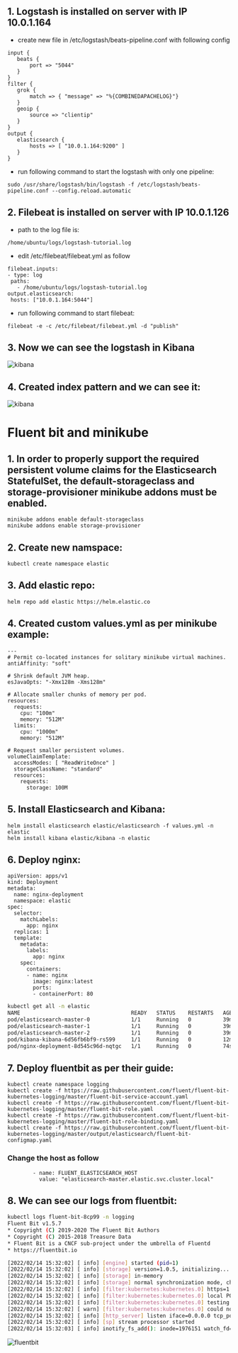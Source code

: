 ## 1. Logstash is installed on server with IP 10.0.1.164
 - create new file in /etc/logstash/beats-pipeline.conf with following config
 ```
 input {
    beats {
        port => "5044"
    }
}
 filter {
    grok {
        match => { "message" => "%{COMBINEDAPACHELOG}"}
    }
    geoip {
        source => "clientip"
    }
}
output {
    elasticsearch {
        hosts => [ "10.0.1.164:9200" ]
    }
}
```
 - run following command to start the logstash with only one pipeline:
 ```
 sudo /usr/share/logstash/bin/logstash -f /etc/logstash/beats-pipeline.conf --config.reload.automatic
 ```
## 2. Filebeat is installed on server with IP 10.0.1.126
 - path to the log file is:
 ```
 /home/ubuntu/logs/logstash-tutorial.log
 ```
 - edit /etc/filebeat/filebeat.yml as follow
 ```
 filebeat.inputs:
 - type: log
  paths:
    - /home/ubuntu/logs/logstash-tutorial.log
 output.elasticsearch:
  hosts: ["10.0.1.164:5044"]
  ```
 - run following command to start filebeat:
```
filebeat -e -c /etc/filebeat/filebeat.yml -d "publish"
```
## 3. Now we can see the logstash in Kibana
![kibana](logstash.png)

## 4. Created index pattern and we can see it:
![kibana](index_p.png)

# Fluent bit and minikube
## 1. In order to properly support the required persistent volume claims for the Elasticsearch StatefulSet, the default-storageclass and storage-provisioner minikube addons must be enabled.
```
minikube addons enable default-storageclass
minikube addons enable storage-provisioner
```
## 2. Create new namspace:
```
kubectl create namespace elastic
```
## 3. Add elastic repo:
```
helm repo add elastic https://helm.elastic.co
```
## 4. Created custom values.yml as per minikube example:
```YML
---
# Permit co-located instances for solitary minikube virtual machines.
antiAffinity: "soft"

# Shrink default JVM heap.
esJavaOpts: "-Xmx128m -Xms128m"

# Allocate smaller chunks of memory per pod.
resources:
  requests:
    cpu: "100m"
    memory: "512M"
  limits:
    cpu: "1000m"
    memory: "512M"

# Request smaller persistent volumes.
volumeClaimTemplate:
  accessModes: [ "ReadWriteOnce" ]
  storageClassName: "standard"
  resources:
    requests:
      storage: 100M
```
## 5. Install Elasticsearch and Kibana:
```
helm install elasticsearch elastic/elasticsearch -f values.yml -n elastic
helm install kibana elastic/kibana -n elastic
```
## 6. Deploy nginx:
```YML
apiVersion: apps/v1
kind: Deployment
metadata:
  name: nginx-deployment
  namespace: elastic
spec:
  selector:
    matchLabels:
      app: nginx
  replicas: 1 
  template:
    metadata:
      labels:
        app: nginx
    spec:
      containers:
      - name: nginx
        image: nginx:latest
        ports:
        - containerPort: 80
```
```bash
kubectl get all -n elastic
NAME                                   READY   STATUS    RESTARTS   AGE
pod/elasticsearch-master-0             1/1     Running   0          39m
pod/elasticsearch-master-1             1/1     Running   0          39m
pod/elasticsearch-master-2             1/1     Running   0          39m
pod/kibana-kibana-6d56fb6bf9-rs599     1/1     Running   0          12m
pod/nginx-deployment-8d545c96d-nqtgc   1/1     Running   0          74s
```
## 7. Deploy fluentbit as per their guide:
```
kubectl create namespace logging
kubectl create -f https://raw.githubusercontent.com/fluent/fluent-bit-kubernetes-logging/master/fluent-bit-service-account.yaml
kubectl create -f https://raw.githubusercontent.com/fluent/fluent-bit-kubernetes-logging/master/fluent-bit-role.yaml
kubectl create -f https://raw.githubusercontent.com/fluent/fluent-bit-kubernetes-logging/master/fluent-bit-role-binding.yaml
kubectl create -f https://raw.githubusercontent.com/fluent/fluent-bit-kubernetes-logging/master/output/elasticsearch/fluent-bit-configmap.yaml
```
### Change the host as follow
```YML
        - name: FLUENT_ELASTICSEARCH_HOST
          value: "elasticsearch-master.elastic.svc.cluster.local"
```
## 8. We can see our logs from fluentbit:
```bash
kubectl logs fluent-bit-8cp99 -n logging
Fluent Bit v1.5.7
* Copyright (C) 2019-2020 The Fluent Bit Authors
* Copyright (C) 2015-2018 Treasure Data
* Fluent Bit is a CNCF sub-project under the umbrella of Fluentd
* https://fluentbit.io

[2022/02/14 15:32:02] [ info] [engine] started (pid=1)
[2022/02/14 15:32:02] [ info] [storage] version=1.0.5, initializing...
[2022/02/14 15:32:02] [ info] [storage] in-memory
[2022/02/14 15:32:02] [ info] [storage] normal synchronization mode, checksum disabled, max_chunks_up=128
[2022/02/14 15:32:02] [ info] [filter:kubernetes:kubernetes.0] https=1 host=kubernetes.default.svc port=443
[2022/02/14 15:32:02] [ info] [filter:kubernetes:kubernetes.0] local POD info OK
[2022/02/14 15:32:02] [ info] [filter:kubernetes:kubernetes.0] testing connectivity with API server...
[2022/02/14 15:32:02] [ warn] [filter:kubernetes:kubernetes.0] could not get meta for POD fluent-bit-8cp99
[2022/02/14 15:32:02] [ info] [http_server] listen iface=0.0.0.0 tcp_port=2020
[2022/02/14 15:32:02] [ info] [sp] stream processor started
[2022/02/14 15:32:03] [ info] inotify_fs_add(): inode=1976151 watch_fd=9 name=/var/log/containers/nginx-deployment-8d545c96d-dh9lg_elastic_nginx-88d2357bea4d9fe043cf81a6ed23f3931c10d69faf7d9ca5372d090396e1ff1e.log
```
![fluentbit](fluentbit.png)